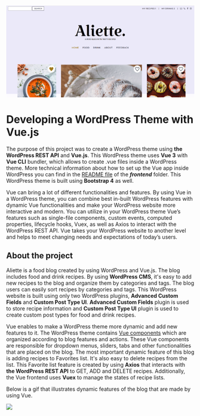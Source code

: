 <img src="frontend/public/aliette-main.png"/>

# Developing a WordPress Theme with Vue.js
The purpose of this project was to create a WordPress theme using <b>the WordPress REST API</b> and <b>Vue.js</b>. This WordPress theme uses <b>Vue 3</b> with <b>Vue CLI</b> bundler, which allows to create .vue files inside a WordPress theme. More technical information about how to set up the Vue app inside WordPress you can find in the <a href="/frontend/README.md">README file</a> of the <b><i>frontend</b></i> folder. This WordPress theme is built using <b>Bootstrap 4</b> as well. 

Vue can bring a lot of different functionalities and features. By using Vue in a WordPress theme, you can combine best in-built WordPress features with dynamic Vue functionalities and make your WordPress website more interactive and modern. You can utilize in your WordPress theme Vue’s features such as single-file components, custom events, computed properties, lifecycle hooks, Vuex, as well as Axios to interact with the WordPress REST API. Vue takes your WordPress website to another level and helps to meet changing needs and expectations of today’s users.


## About the project

Aliette is a food blog created by using WordPress and Vue.js.  The blog includes food and drink recipes. By using <b>WordPress CMS</b>, it's easy to add new recipes to the blog and organize them by categories and tags. The blog users can easily sort recipes by categories and tags. This WordPress website is built using only two WordPress plugins, <b>Advanced Custom Fields</b> and <b>Custom Post Type UI</b>. <b>Advanced Custom Fields</b> plugin is used to store recipe information and <b>Custom Post Type UI</b> plugin is used to create custom post types for food and drink recipes.
 
Vue enables to make a WordPress theme more dynamic and add new features to it. The WordPress theme contains <a href="/frontend/src/components">Vue components</a> which are organized according to blog features and actions. These Vue components are responsible for dropdown menus, sliders, tabs and other functionalities that are placed on the blog. The most important dynamic feature of this blog is adding recipes to Favorites list. It's also easy to delete recipes from the list. This Favorite list feature is created by using <b>Axios</b> that interacts with <b>the WordPress REST API</b> to GET, ADD and DELETE recipes. Additionally, the Vue frontend uses <b>Vuex</b> to manage the states of recipe lists.    

Below is a gif that illustrates dynamic features of the blog that are made by using Vue.

 <img src="frontend/public/aliette-intro1.gif"/>
 
